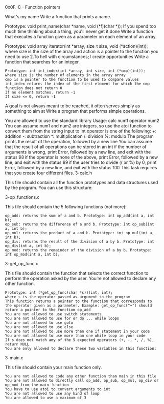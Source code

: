 0x0F. C - Function pointers

What's my name Write a function that prints a name.

 Prototype: void print_name(char *name, void (*f)(char *));
If you spend too much time thinking about a thing, you'll never get it done Write a function that executes a function given as a parameter on each element of an array.

 Prototype: void array_iterator(int *array, size_t size, void (*action)(int));
 where size is the size of the array
 and action is a pointer to the function you need to use
2.To hell with circumstances; I create opportunities Write a function that searches for an integer.

    Prototype: int int_index(int *array, int size, int (*cmp)(int));
    where size is the number of elements in the array array
    cmp is a pointer to the function to be used to compare values
    int_index returns the index of the first element for which the cmp function does not return 0
    If no element matches, return -1
    If size <= 0, return -1
A goal is not always meant to be reached, it often serves simply as something to aim at Write a program that performs simple operations.

 You are allowed to use the standard library
 Usage: calc num1 operator num2
 You can assume num1 and num2 are integers, so use the atoi function to convert them from the string input to int
 operator is one of the following:
 +: addition
 -: subtraction
 *: multiplication
 /: division
 %: modulo
 The program prints the result of the operation, followed by a new line
 You can assume that the result of all operations can be stored in an int
 if the number of arguments is wrong, print Error, followed by a new line, and exit with the status 98
 if the operator is none of the above, print Error, followed by a new line, and exit with the status 99
 if the user tries to divide (/ or %) by 0, print Error, followed by a new line, and exit with the status 100
 This task requires that you create four different files.
3-calc.h

This file should contain all the function prototypes and data structures used by the program. You can use this structure:

3-op_functions.c

This file should contain the 5 following functions (not more):

    op_add: returns the sum of a and b. Prototype: int op_add(int a, int b);
    op_sub: returns the difference of a and b. Prototype: int op_sub(int a, int b);
    op_mul: returns the product of a and b. Prototype: int op_mul(int a, int b);
    op_div: returns the result of the division of a by b. Prototype: int op_div(int a, int b);
    op_mod: returns the remainder of the division of a by b. Prototype: int op_mod(int a, int b);
3-get_op_func.c

This file should contain the function that selects the correct function to perform the operation asked by the user. You’re not allowed to declare any other function.

    Prototype: int (*get_op_func(char *s))(int, int);
    where s is the operator passed as argument to the program
    This function returns a pointer to the function that corresponds to the operator given as a parameter. Example: get_op_func("+") should return a pointer to the function op_add
    You are not allowed to use switch statements
    You are not allowed to use for or do ... while loops
    You are not allowed to use goto
    You are not allowed to use else
    You are not allowed to use more than one if statement in your code
    You are not allowed to use more than one while loop in your code
    If s does not match any of the 5 expected operators (+, -, *, /, %), return NULL
    You are only allowed to declare these two variables in this function:
3-main.c

This file should contain your main function only.

    You are not allowed to code any other function than main in this file
    You are not allowed to directly call op_add, op_sub, op_mul, op_div or op_mod from the main function
    You have to use atoi to convert arguments to int
    You are not allowed to use any kind of loop
    You are allowed to use a maximum of 3

